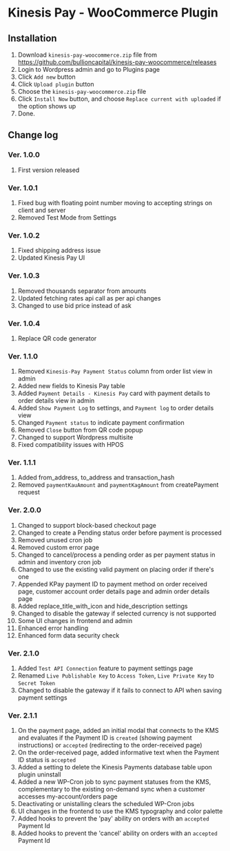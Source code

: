 # Kinesis Pay - WooCommerce Plugin

## Installation

1. Download `kinesis-pay-woocommerce.zip` file from https://github.com/bullioncapital/kinesis-pay-woocommerce/releases
2. Login to Wordpress admin and go to Plugins page
3. Click `Add new` button
4. Click `Upload plugin` button
5. Choose the `kinesis-pay-woocommerce.zip` file
6. Click `Install Now` button, and choose `Replace current with uploaded` if the option shows up
7. Done.

## Change log

### Ver. 1.0.0

1. First version released

### Ver. 1.0.1

1. Fixed bug with floating point number moving to accepting strings on client and server
2. Removed Test Mode from Settings

### Ver. 1.0.2

1. Fixed shipping address issue
2. Updated Kinesis Pay UI

### Ver. 1.0.3

1. Removed thousands separator from amounts
2. Updated fetching rates api call as per api changes
3. Changed to use bid price instead of ask

### Ver. 1.0.4

1. Replace QR code generator

### Ver. 1.1.0

1. Removed `Kinesis-Pay Payment Status` column from order list view in admin
2. Added new fields to Kinesis Pay table
3. Added `Payment Details - Kinesis Pay` card with payment details to order details view in admin
4. Added `Show Payment Log` to settings, and `Payment log` to order details view
5. Changed `Payment status` to indicate payment confirmation
6. Removed `Close` button from QR code popup
7. Changed to support Wordpress multisite
8. Fixed compatibility issues with HPOS

### Ver. 1.1.1

1. Added from_address, to_address and transaction_hash
2. Removed `paymentKauAmount` and `paymentKagAmount` from createPayment request

### Ver. 2.0.0

1. Changed to support block-based checkout page
2. Changed to create a Pending status order before payment is processed
3. Removed unused cron job
4. Removed custom error page
5. Changed to cancel/process a pending order as per payment status in admin and inventory cron job
6. Changed to use the existing valid payment on placing order if there's one
7. Appended KPay payment ID to payment method on order received page, customer account order details page and admin order details page
8. Added replace_title_with_icon and hide_description settings
9. Changed to disable the gateway if selected currency is not supported
10. Some UI changes in frontend and admin
11. Enhanced error handling
12. Enhanced form data security check

### Ver. 2.1.0

1. Added `Test API Connection` feature to payment settings page
2. Renamed `Live Publishable Key` to `Access Token`, `Live Private Key` to `Secret Token`
3. Changed to disable the gateway if it fails to connect to API when saving payment settings

### Ver. 2.1.1

1. On the payment page, added an initial modal that connects to the KMS and evaluates if the Payment ID is `created` (showing payment instructions) or `accepted` (redirecting to the order-received page)
2. On the order-received page, added informative text when the Payment ID status is `accepted`
3. Added a setting to delete the Kinesis Payments database table upon plugin uninstall
4. Added a new WP-Cron job to sync payment statuses from the KMS, complementary to the existing on-demand sync when a customer accesses my-account/orders page
5. Deactivating or unistalling clears the scheduled WP-Cron jobs
6. UI changes in the frontend to use the KMS typography and color palette
7. Added hooks to prevent the 'pay' ability on orders with an `accepted` Payment Id
8. Added hooks to prevent the 'cancel' ability on orders with an `accepted` Payment Id